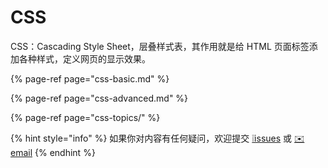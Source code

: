 # CSS

CSS：Cascading Style Sheet，层叠样式表，其作用就是给 HTML 页面标签添加各种样式，定义网页的显示效果。

{% page-ref page="css-basic.md" %}

{% page-ref page="css-advanced.md" %}

{% page-ref page="css-topics/" %}

{% hint style="info" %}
如果你对内容有任何疑问，欢迎提交 [❕issues](https://github.com/MrEnvision/Front-end_learning_notes/issues) 或 [ ✉️ email](mailto:EnvisionShen@gmail.com)
{% endhint %}

